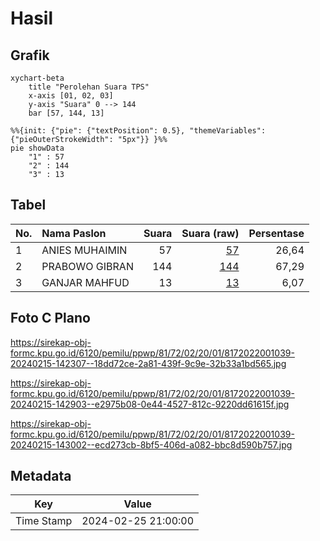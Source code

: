 # Hasil

## Grafik

```mermaid
xychart-beta
    title "Perolehan Suara TPS"
    x-axis [01, 02, 03]
    y-axis "Suara" 0 --> 144
    bar [57, 144, 13]
```

```mermaid
%%{init: {"pie": {"textPosition": 0.5}, "themeVariables": {"pieOuterStrokeWidth": "5px"}} }%%
pie showData
    "1" : 57
    "2" : 144
    "3" : 13
```

## Tabel

| No. | Nama Paslon    | Suara | Suara (raw) | Persentase |
|:--- |:-------------- | -----:| -----------:| ----------:|
| 1   | ANIES MUHAIMIN | 57    | [57][p-1]   | 26,64      |
| 2   | PRABOWO GIBRAN | 144   | [144][p-2]  | 67,29      |
| 3   | GANJAR MAHFUD  | 13    | [13][p-3]   | 6,07       |


[p-1]: https://github.com/gigit-pemilu/pemilu-2024-81-maluku/blob/main/pilpres/hitung-suara/sub/81-maluku/sub/72-kota-tual/sub/02-pulau-dullah-selatan/sub/2001-tual/sub/039-tps/sub/paslon-1.txt
[p-2]: https://github.com/gigit-pemilu/pemilu-2024-81-maluku/blob/main/pilpres/hitung-suara/sub/81-maluku/sub/72-kota-tual/sub/02-pulau-dullah-selatan/sub/2001-tual/sub/039-tps/sub/paslon-2.txt
[p-3]: https://github.com/gigit-pemilu/pemilu-2024-81-maluku/blob/main/pilpres/hitung-suara/sub/81-maluku/sub/72-kota-tual/sub/02-pulau-dullah-selatan/sub/2001-tual/sub/039-tps/sub/paslon-3.txt

## Foto C Plano

https://sirekap-obj-formc.kpu.go.id/6120/pemilu/ppwp/81/72/02/20/01/8172022001039-20240215-142307--18dd72ce-2a81-439f-9c9e-32b33a1bd565.jpg

https://sirekap-obj-formc.kpu.go.id/6120/pemilu/ppwp/81/72/02/20/01/8172022001039-20240215-142903--e2975b08-0e44-4527-812c-9220dd61615f.jpg

https://sirekap-obj-formc.kpu.go.id/6120/pemilu/ppwp/81/72/02/20/01/8172022001039-20240215-143002--ecd273cb-8bf5-406d-a082-bbc8d590b757.jpg


## Metadata

| Key        | Value               |
| ---------- | ------------------- |
| Time Stamp | 2024-02-25 21:00:00 |



